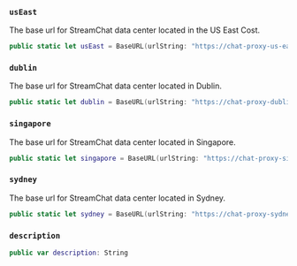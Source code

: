 
### `usEast`

The base url for StreamChat data center located in the US East Cost.

``` swift
public static let usEast = BaseURL(urlString: "https://chat-proxy-us-east.stream-io-api.com/")!
```

### `dublin`

The base url for StreamChat data center located in Dublin.

``` swift
public static let dublin = BaseURL(urlString: "https://chat-proxy-dublin.stream-io-api.com/")!
```

### `singapore`

The base url for StreamChat data center located in Singapore.

``` swift
public static let singapore = BaseURL(urlString: "https://chat-proxy-singapore.stream-io-api.com/")!
```

### `sydney`

The base url for StreamChat data center located in Sydney.

``` swift
public static let sydney = BaseURL(urlString: "https://chat-proxy-sydney.stream-io-api.com/")!
```

### `description`

``` swift
public var description: String 
